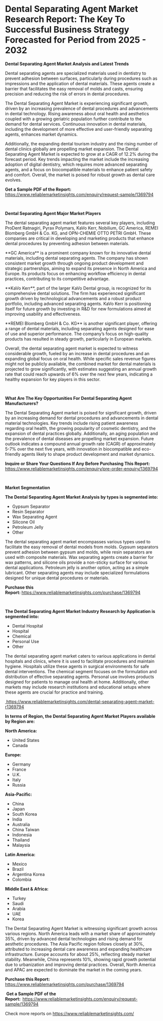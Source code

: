 <p><h1>Dental Separating Agent Market Research Report: The Key To Successful Business Strategy Forecasted for Period from 2025 - 2032</h1></p><p><strong>Dental Separating Agent Market Analysis and Latest Trends</strong></p>
<p><p>Dental separating agents are specialized materials used in dentistry to prevent adhesion between surfaces, particularly during procedures such as impressions and the application of dental materials. These agents create a barrier that facilitates the easy removal of molds and casts, ensuring precision and reducing the risk of errors in dental procedures.</p><p>The Dental Separating Agent Market is experiencing significant growth, driven by an increasing prevalence of dental procedures and advancements in dental technology. Rising awareness about oral health and aesthetics coupled with a growing geriatric population further contribute to the demand for dental services. Continuous innovation in dental materials, including the development of more effective and user-friendly separating agents, enhances market dynamics. </p><p>Additionally, the expanding dental tourism industry and the rising number of dental clinics globally are propelling market expansion. The Dental Separating Agent Market is expected to grow at a CAGR of 12.2% during the forecast period. Key trends impacting the market include the increasing adoption of digital dentistry, which requires more advanced separating agents, and a focus on biocompatible materials to enhance patient safety and comfort. Overall, the market is poised for robust growth as dental care evolves.</p></p>
<p><strong>Get a Sample PDF of the Report:&nbsp;</strong> <a href="https://www.reliablemarketinsights.com/enquiry/request-sample/1369794?utm_campaign=2631&utm_medium=2&utm_source=Github&utm_content=ia&utm_term=22032025&utm_id=dental-separating-agent">https://www.reliablemarketinsights.com/enquiry/request-sample/1369794</a></p>
<p>&nbsp;</p>
<p><strong>Dental Separating Agent Major Market Players</strong></p>
<p><p>The dental separating agent market features several key players, including ProDent Ratnagiri, Pyrax Polymars, KaVo Kerr, Nobilium, GC America, REMEI Blomberg GmbH & Co. KG, and OPN-CHEMIE OTTO PETRI GmbH. These companies are critical in developing and marketing products that enhance dental procedures by preventing adhesion between materials.</p><p>**GC America** is a prominent company known for its innovative dental materials, including dental separating agents. The company has shown consistent market growth through ongoing product development and strategic partnerships, aiming to expand its presence in North America and Europe. Its products focus on enhancing workflow efficiency in dental practices, contributing to its competitive advantage.</p><p>**KaVo Kerr**, part of the larger KaVo Dental group, is recognized for its comprehensive dental solutions. The firm has experienced significant growth driven by technological advancements and a robust product portfolio, including advanced separating agents. KaVo Kerr is positioning itself for future growth by investing in R&D for new formulations aimed at improving usability and effectiveness.</p><p>**REMEI Blomberg GmbH & Co. KG** is another significant player, offering a range of dental materials, including separating agents designed for ease of use and superior performance. The company’s focus on high-quality products has resulted in steady growth, particularly in European markets. </p><p>Overall, the dental separating agent market is expected to witness considerable growth, fueled by an increase in dental procedures and an expanding global focus on oral health. While specific sales revenue figures might not be publicly available, the combined market for dental materials is projected to grow significantly, with estimates suggesting an annual growth rate that could reach upwards of 6% over the next few years, indicating a healthy expansion for key players in this sector.</p></p>
<p>&nbsp;</p>
<p><strong>What Are The Key Opportunities For Dental Separating Agent Manufacturers?</strong></p>
<p><p>The Dental Separating Agent market is poised for significant growth, driven by an increasing demand for dental procedures and advancements in dental material technologies. Key trends include rising patient awareness regarding oral health, the growing popularity of cosmetic dentistry, and the expansion of dental practices globally. Additionally, an aging population and the prevalence of dental diseases are propelling market expansion. Future outlook indicates a compound annual growth rate (CAGR) of approximately 5-7% over the next five years, with innovation in biocompatible and eco-friendly agents likely to shape product development and market dynamics.</p></p>
<p><strong>Inquire or Share Your Questions If Any Before Purchasing This Report:</strong> <a href="https://www.reliablemarketinsights.com/enquiry/pre-order-enquiry/1369794?utm_campaign=2631&utm_medium=2&utm_source=Github&utm_content=ia&utm_term=22032025&utm_id=dental-separating-agent">https://www.reliablemarketinsights.com/enquiry/pre-order-enquiry/1369794</a></p>
<p>&nbsp;</p>
<p><strong>Market Segmentation</strong></p>
<p><strong>The Dental Separating Agent Market Analysis by types is segmented into:</strong></p>
<p><ul><li>Gypsum Separator</li><li>Resin Separator</li><li>Wax Separating Agent</li><li>Silicone Oil</li><li>Petroleum Jelly</li><li>Other</li></ul></p>
<p><p>The dental separating agent market encompasses various types used to facilitate the easy removal of dental models from molds. Gypsum separators prevent adhesion between gypsum and molds, while resin separators are used with composite materials. Wax separating agents create a barrier for wax patterns, and silicone oils provide a non-sticky surface for various dental applications. Petroleum jelly is another option, acting as a simple lubricant. Other separating agents may include specialized formulations designed for unique dental procedures or materials.</p></p>
<p><strong>Purchase this Report:&nbsp;</strong><a href="https://www.reliablemarketinsights.com/purchase/1369794?utm_campaign=2631&utm_medium=2&utm_source=Github&utm_content=ia&utm_term=22032025&utm_id=dental-separating-agent">https://www.reliablemarketinsights.com/purchase/1369794</a></p>
<p>&nbsp;</p>
<p><strong>The Dental Separating Agent Market Industry Research by Application is segmented into:</strong></p>
<p><ul><li>Dental Hospital</li><li>Hospital</li><li>Chemical</li><li>Personal Use</li><li>Other</li></ul></p>
<p><p>The dental separating agent market caters to various applications in dental hospitals and clinics, where it is used to facilitate procedures and maintain hygiene. Hospitals utilize these agents in surgical environments for safe dental interventions. The chemical segment focuses on the formulation and distribution of effective separating agents. Personal use involves products designed for patients to manage oral health at home. Additionally, other markets may include research institutions and educational setups where these agents are crucial for practice and training.</p></p>
<p><a href="https://www.reliablemarketinsights.com/dental-separating-agent-market-r1369794?utm_campaign=2631&utm_medium=2&utm_source=Github&utm_content=ia&utm_term=22032025&utm_id=dental-separating-agent">&nbsp;https://www.reliablemarketinsights.com/dental-separating-agent-market-r1369794</a></p>
<p><strong>In terms of Region, the Dental Separating Agent Market Players available by Region are:</strong></p>
<p>
    <p> <strong> North America: </strong>
        <ul>
            <li>United States</li>
            <li>Canada</li>
        </ul>
        </p> 
    <p> <strong> Europe: </strong>
        <ul>
            <li>Germany</li>
            <li>France</li>
            <li>U.K.</li>
            <li>Italy</li>
            <li>Russia</li>
        </ul>
        </p> 
    <p> <strong> Asia-Pacific: </strong>
        <ul>
            <li>China</li>
            <li>Japan</li>
            <li>South Korea</li>
            <li>India</li>
            <li>Australia</li>
            <li>China Taiwan</li>
            <li>Indonesia</li>
            <li>Thailand</li>
            <li>Malaysia</li>
        </ul>
        </p> 
    <p> <strong> Latin America: </strong>
        <ul>
            <li>Mexico</li>
            <li>Brazil</li>
            <li>Argentina Korea</li>
            <li>Colombia</li>
        </ul>
        </p> 
    <p> <strong> Middle East & Africa: </strong>
        <ul>
            <li>Turkey</li>
            <li>Saudi</li>
            <li>Arabia</li>
            <li>UAE</li>
            <li>Korea</li>
        </ul>
    </p>
    </p>
<p><p>The Dental Separating Agent Market is witnessing significant growth across various regions. North America leads with a market share of approximately 35%, driven by advanced dental technologies and rising demand for aesthetic procedures. The Asia Pacific region follows closely at 30%, attributed to increasing dental care awareness and expanding healthcare infrastructure. Europe accounts for about 25%, reflecting steady market stability. Meanwhile, China represents 10%, showing rapid growth potential due to urbanization and improving dental practices. Overall, North America and APAC are expected to dominate the market in the coming years.</p></p>
<p><strong>Purchase this Report: </strong><a href="https://www.reliablemarketinsights.com/purchase/1369794?utm_campaign=2631&utm_medium=2&utm_source=Github&utm_content=ia&utm_term=22032025&utm_id=dental-separating-agent">https://www.reliablemarketinsights.com/purchase/1369794</a></p>
<p>&nbsp;<strong>Get a Sample PDF of the Report:&nbsp;&nbsp;</strong><a href="https://www.reliablemarketinsights.com/enquiry/request-sample/1369794?utm_campaign=2631&utm_medium=2&utm_source=Github&utm_content=ia&utm_term=22032025&utm_id=dental-separating-agent">https://www.reliablemarketinsights.com/enquiry/request-sample/1369794</a></p>
<p><strong></strong></p>
<p>Check more reports on <a href="https://www.reliablemarketinsights.com/?utm_campaign=2631&utm_medium=2&utm_source=Github&utm_content=ia&utm_term=22032025&utm_id=dental-separating-agent">https://www.reliablemarketinsights.com/</a></p>